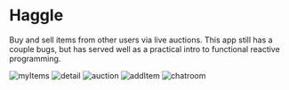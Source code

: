 # Haggle

Buy and sell items from other users via live auctions. 
This app still has a couple bugs, but has served well as a practical intro to functional reactive programming. 

![myItems](https://user-images.githubusercontent.com/19160637/29989383-68b11b12-8f27-11e7-8715-8d8924afa2b1.png)
![detail](https://user-images.githubusercontent.com/19160637/29989382-68b0d7ec-8f27-11e7-82e9-ab873f5b5e7f.png)
![auction](https://user-images.githubusercontent.com/19160637/29989384-68b4a1f6-8f27-11e7-9a22-9037e2368321.png)
![addItem](https://user-images.githubusercontent.com/19160637/29989450-ddcddbce-8f27-11e7-9437-ceeaaf6d4e55.png)
![chatroom](https://user-images.githubusercontent.com/19160637/29989453-e03767c2-8f27-11e7-9463-8188d901988c.png)

